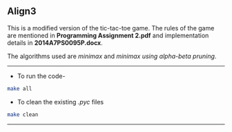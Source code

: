 ## Align3

This is a modified version of the tic-tac-toe game. The rules of the game are mentioned in **Programming Assignment 2.pdf** and implementation details in **2014A7PS0095P.docx**.   

The algorithms used are *minimax* and *minimax using alpha-beta pruning*.

_____

* To run the code-

```bash
make all
```

* To clean the existing *.pyc* files

```bash
make clean
```

__________




